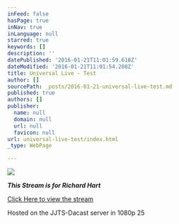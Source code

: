 ```yaml
---
inFeed: false
hasPage: true
inNav: true
inLanguage: null
starred: true
keywords: []
description: ''
datePublished: '2016-01-21T11:01:59.618Z'
dateModified: '2016-01-21T11:01:54.208Z'
title: Universal Live - Test
author: []
sourcePath: _posts/2016-01-21-universal-live-test.md
published: true
authors: []
publisher:
  name: null
  domain: null
  url: null
  favicon: null
url: universal-live-test/index.html
_type: WebPage

---
```

![](https://s3-us-west-2.amazonaws.com/the-grid-img/p/575f0a8f63f2cd29737182a447fd83cdbcc95297.jpg)

**_This Stream is for Richard Hart_**

[Click Here to view the stream][0]

Hosted on the JJTS-Dacast server in 1080p 25

[0]: https://iframe.dacast.com/b/57499/c/83141